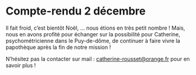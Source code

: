 # Compte-rendu 2 décembre

Il fait froid, c’est bientôt Noël, … nous étions en très petit nombre ! Mais, nous en avons profité pour échanger sur la possibilité pour Catherine, psychométricienne dans le Puy-de-dôme, de continuer à faire vivre la papothèque après la fin de notre mission !

N’hésitez pas la contacter sur mail : catherine-rousset@orange.fr pour en savoir plus !
